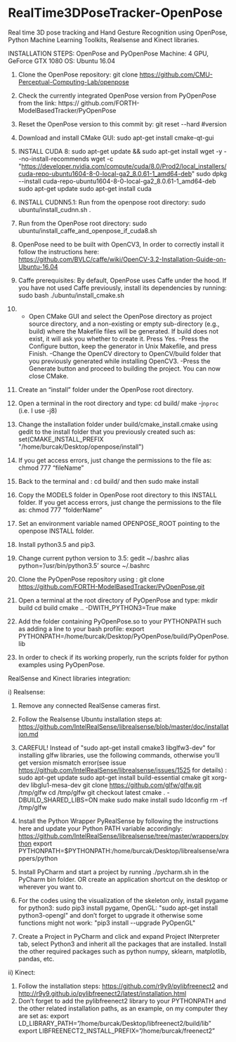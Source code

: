 # RealTime3DPoseTracker-OpenPose
Real time 3D pose tracking and Hand Gesture Recognition using OpenPose, Python Machine Learning Toolkits, Realsense and Kinect libraries. 

INSTALLATION STEPS: 
OpenPose and PyOpenPose
Machine: 4 GPU, GeForce GTX 1080
OS: Ubuntu 16.04

1) Clone the OpenPose repository: 
	git clone https://github.com/CMU-Perceptual-Computing-Lab/openpose
2) Check the currently integrated OpenPose version from PyOpenPose from the link: https://	github.com/FORTH-ModelBasedTracker/PyOpenPose

3) Reset the OpenPose version to this commit by: 
    git reset --hard #version
4) Download and install CMake GUI: sudo apt-get install cmake-qt-gui

5) INSTALL CUDA 8: 
sudo apt-get update && sudo apt-get install wget -y --no-install-recommends
wget -c "https://developer.nvidia.com/compute/cuda/8.0/Prod2/local_installers/cuda-repo-ubuntu1604-8-0-local-ga2_8.0.61-1_amd64-deb"
sudo dpkg --install cuda-repo-ubuntu1604-8-0-local-ga2_8.0.61-1_amd64-deb
sudo apt-get update
sudo apt-get install cuda

6) INSTALL CUDNN5.1: Run from the openpose root directory: 
	sudo ubuntu/install_cudnn.sh  . 

7) Run from the OpenPose root directory: 
	sudo ubuntu/install_caffe_and_openpose_if_cuda8.sh
8) OpenPose need to be built with OpenCV3, In order to correctly install it follow the instructions here: https://github.com/BVLC/caffe/wiki/OpenCV-3.2-Installation-Guide-on-Ubuntu-16.04

9) Caffe prerequisites: By default, OpenPose uses Caffe under the hood. If you have not used Caffe previously, install its dependencies by running:
     sudo bash ./ubuntu/install_cmake.sh
10) - Open CMake GUI and select the OpenPose directory as project source directory, and a non-existing or empty sub-directory (e.g., build) where the Makefile files will be generated. If build does not exist, it will ask you whether to create it. Press Yes.
    -Press the Configure button, keep the generator in Unix Makefile, and press Finish.
    -Change the OpenCV directory to OpenCV/build folder that you previously generated while installing OpenCV3. 
    -Press the Generate button and proceed to building the project. You can now close CMake.
10) Create an “install” folder under the OpenPose root directory. 
11) Open a terminal in the root directory and type: 
cd build/
make -j`nproc` (i.e. I use -j8)

12) Change the installation folder under build/cmake_install.cmake using gedit to the install folder that you previously created such as: 
set(CMAKE_INSTALL_PREFIX "/home/burcak/Desktop/openpose/install")
13) If  you get access errors, just change the permissions to the file as: chmod 777 “fileName”
14) Back to the terminal and : cd build/ and then sudo make install
15) Copy the MODELS folder in OpenPose root directory to this INSTALL folder.  If  you get access errors, just change the permissions to the file as: chmod 777 “folderName”
16) Set an environment variable named OPENPOSE_ROOT pointing to the openpose INSTALL folder.
17) Install python3.5 and pip3. 
18) Change current python version to 3.5: 
	gedit ~/.bashrc
	alias python=’/usr/bin/python3.5’
	source ~/.bashrc

19) Clone the PyOpenPose repository using : 
    git clone https://github.com/FORTH-ModelBasedTracker/PyOpenPose.git
20) Open a terminal at the root directory of PyOpenPose and type: 
	mkdir build 
	cd build 
	cmake .. -DWITH_PYTHON3=True
	make 

21) Add the folder containing PyOpenPose.so to your PYTHONPATH such as adding a line to your bash profile: 
    export PYTHONPATH=/home/burcak/Desktop/PyOpenPose/build/PyOpenPose.lib
22) In order to check if its working properly, run the scripts folder for python examples using PyOpenPose.




RealSense and Kinect libraries integration: 

i) Realsense: 
1) Remove any connected RealSense cameras first. 
2) Follow the Realsense Ubuntu installation steps at:         
	https://github.com/IntelRealSense/librealsense/blob/master/doc/installation.md
3) CAREFUL! Instead of "sudo apt-get install cmake3 libglfw3-dev" for installing glfw libraries, use the following commands, otherwise you’ll get version mismatch error(see issue https://github.com/IntelRealSense/librealsense/issues/1525 for details) :
	sudo apt-get update
	sudo apt-get install build-essential cmake git xorg-dev libglu1-mesa-dev
	git clone https://github.com/glfw/glfw.git /tmp/glfw
	cd /tmp/glfw
	git checkout latest
	cmake . -DBUILD_SHARED_LIBS=ON
	make
	sudo make install
	sudo ldconfig
	rm -rf /tmp/glfw

4) Install the Python Wrapper PyRealSense by following the instructions here and update your Python PATH variable accordingly: 
	https://github.com/IntelRealSense/librealsense/tree/master/wrappers/python
	export PYTHONPATH=$PYTHONPATH:/home/burcak/Desktop/librealsense/wrappers/python

5) Install PyCharm and start a project by running ./pycharm.sh in the PyCharm bin folder. OR create an application shortcut on the desktop or wherever you want to. 

6) For the codes using the visualization of the skeleton only, install pygame for python3: sudo pip3 install pygame, OpenGL: "sudo apt-get install python3-opengl" and don’t forget to upgrade it otherwise some functions might not work: "pip3 install --upgrade PyOpenGL"

7) Create a Project in PyCharm and click and expand Project INterpreter tab, select Python3 and inherit all the packages that are installed. Install the other required packages such as python numpy, sklearn, matplotlib, pandas, etc. 


ii) Kinect: 
1) Follow the installation steps:  https://github.com/r9y9/pylibfreenect2 and http://r9y9.github.io/pylibfreenect2/latest/installation.html
2) Don’t forget to add the pylibfreenect2 library to your PYTHONPATH and the other related installation paths, as an example, on my computer they are set as: 
    export LD_LIBRARY_PATH=”/home/burcak/Desktop/libfreenect2/build/lib”
    export LIBFREENECT2_INSTALL_PREFIX=”/home/burcak/freenect2”    


